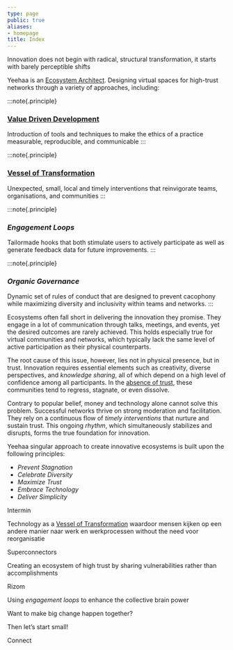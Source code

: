 ```yaml
---
type: page
public: true
aliases:
- homepage
title: Index
---
```


Innovation does not begin with radical, structural transformation, it starts with barely perceptible shifts


Yeehaa is an [Ecosystem Architect](../Ideas/Ecosystem%20Architecture.md). Designing virtual spaces for high-trust networks through a variety of approaches, including:

:::note{.principle}

### [Value Driven Development](../Posts/Value%20Driven%20Development.md)

Introduction of tools and techniques to make the ethics of a practice measurable, reproducible, and communicable
:::

:::note{.principle}

### [Vessel of Transformation](../Ideas/Vessel%20of%20Transformation.md)

Unexpected, small, local and timely interventions that reinvigorate teams, organisations, and communities
:::

:::note{.principle}

### *Engagement Loops*

Tailormade hooks that both stimulate users to actively participate as well as generate feedback data for future improvements.
:::

:::note{.principle}

### *Organic Governance*

Dynamic set of rules of conduct that are designed to prevent cacophony while maximizing diversity and inclusivity within teams and networks.
:::


Ecosystems often fall short in delivering the innovation they promise. They engage in a lot of communication through talks, meetings, and events, yet the desired outcomes are rarely achieved. This holds especially true for virtual communities and networks, which typically lack the same level of active participation as their physical counterparts.

The root cause of this issue, however, lies not in physical presence, but in trust. Innovation requires essential elements such as creativity, diverse perspectives, and *knowledge sharing*, all of which depend on a high level of confidence among all participants. In the [absence of trust](../Posts/Fundamentals%20of%20Trust.md), these communities tend to regress, stagnate, or even dissolve.

Contrary to popular belief, money and technology alone cannot solve this problem. Successful networks thrive on strong moderation and facilitation. They rely on a continuous flow of *timely interventions* that nurture and sustain trust. This ongoing *rhythm*, which simultaneously stabilizes and disrupts, forms the true foundation for innovation.


Yeehaa singular approach to create innovative ecosystems is built upon the following principles:

* *Prevent Stagnation*
* *Celebrate Diversity*
* *Maximize Trust*
* *Embrace Technology*
* *Deliver Simplicity*


Intermin

Technology as a [Vessel of Transformation](../Ideas/Vessel%20of%20Transformation.md) waardoor mensen kijken op een andere manier naar werk en werkprocessen without the need voor reorganisatie

Superconnectors

Creating an ecosystem of high trust by sharing vulnerabilities rather than accomplishments

Rizom

Using *engagement loops* to enhance the collective brain power


Want to make big change happen together?

Then let’s start small!

Connect

